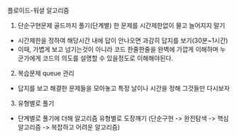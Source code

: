 플로이드-워셜 알고리즘


1. 단순구현문제 골드까지 풀기(단계별)
한 문제를 시간제한없이 물고 늘어지지 말기
 - 시간제한을 정하여 해당시간 내에 답이 안나오면 과감히 답지를 보기(30분~1시간)
 - 이때, 가볍게 보고 넘기는것이 아니라 코드 한줄한줄을 완벽에 가깝게 이해하며 누군가에게 코드의 의도를 설명할 수 있을정도로 이해해야된다.

2. 복습문제 queue 관리
 - 답지를 보고 해결한 문제들을 모아놓고 특정 날이나 시간을 정해 그것들만 다시보자

3. 유형별로 풀기
 - 단계별로 풀기에 더해 알고리즘 유형별로 도장깨기 (단순구현 -> 완전탐색 -> 핵심 알고리즘 -> 복잡하고 어려운 알고리즘)
